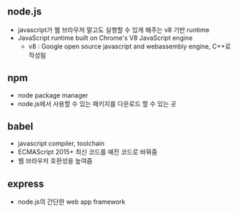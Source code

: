 ## node.js
- javascript가 웹 브라우저 말고도 실행할 수 있게 해주는 v8 기반 runtime
- JavaScript runtime built on Chrome's V8 JavaScript engine
    - v8 : Google open source javascript and webassembly engine, C++로 작성됨

## npm
- node package manager
- node.js에서 사용할 수 있는 패키지를 다운로드 할 수 있는 곳

## babel
- javascript compiler, toolchain
- ECMAScript 2015+ 최신 코드를 예전 코드로 바꿔줌
- 웹 브라우저 호환성을 높여줌

## express
- node.js의 간단한 web app framework
